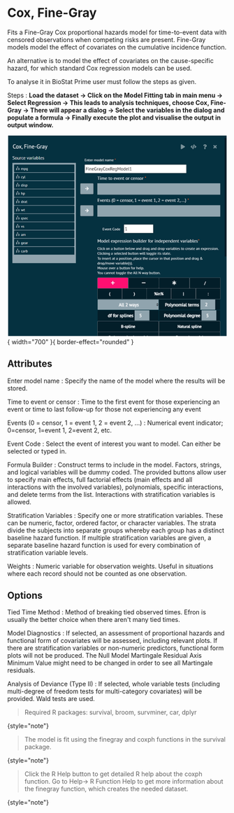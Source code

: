 # Cox, Fine-Gray

Fits a Fine-Gray Cox proportional hazards model for time-to-event data with censored observations when competing risks are present. Fine-Gray models model the effect of covariates on the cumulative incidence function. 

An alternative is to model the effect of covariates on the cause-specific hazard, for which standard Cox regression models can be used.

To analyse it in BioStat Prime user must follow the steps as given.

Steps
: __Load the dataset -> Click on the Model Fitting tab in main menu -> Select Regression -> This leads to analysis techniques, choose Cox, Fine-Gray -> There will appear a dialog -> Select the variables in the dialog and populate a formula -> Finally execute the plot and visualise the output in output window.__

![alt text](screenshots/image198.png){ width="700" }{ border-effect="rounded" }

## Attributes

Enter model name
: Specify the name of the model where the results will be stored.

Time to event or censor
: Time to the first event for those experiencing an event or time to last follow-up for those not experiencing any event

Events (0 = censor, 1 = event 1, 2 = event 2, ...)
: Numerical event indicator; 0=censor, 1=event 1, 2=event 2, etc.

Event Code
: Select the event of interest you want to model. Can either be selected or typed in.

Formula Builder
: Construct terms to include in the model. Factors, strings, and logical variables will be dummy coded. The provided buttons allow user to specify main effects, full factorial effects (main effects and all interactions with the involved variables), polynomials, specific interactions, and delete terms from the list. Interactions with stratification variables is allowed.

Stratification Variables
: Specify one or more stratification variables. These can be numeric, factor, ordered factor, or character variables. The strata divide the subjects into separate groups whereby each group has a distinct baseline hazard function. If multiple stratification variables are given, a separate baseline hazard function is used for every combination of stratification variable levels.

Weights
: Numeric variable for observation weights. Useful in situations where each record should not be counted as one observation.

## Options

Tied Time Method
: Method of breaking tied observed times. Efron is usually the better choice when there aren't many tied times.

Model Diagnostics
: If selected, an assessment of proportional hazards and functional form of covariates will be assessed, including relevant plots. If there are stratification variables or non-numeric predictors, functional form plots will not be produced. The Null Model Martingale Residual Axis Minimum Value might need to be changed in order to see all Martingale residuals.

Analysis of Deviance (Type II)
: If selected, whole variable tests (including multi-degree of freedom tests for multi-category covariates) will be provided. Wald tests are used.

>Required R packages: survival, broom, survminer, car, dplyr
>
{style="note"}

> The model is fit using the finegray and coxph functions in the survival package.
> 
{style="note"}

>Click the R Help button to get detailed R help about the coxph function. Go to Help-> R Function Help to get more information about the finegray function, which creates the needed dataset.
> 
{style="note"}